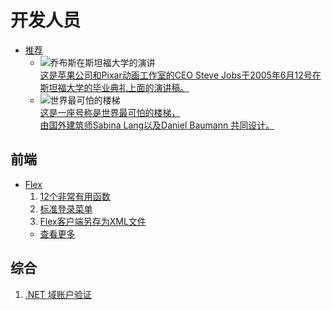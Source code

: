 # 开发人员
* [推荐](#album.banner)<br>
  * ![乔布斯在斯坦福大学的演讲](/developer/科技圈/乔布斯/乔布斯.jpg)<br>
    [这是苹果公司和Pixar动画工作室的CEO Steve Jobs于2005年6月12号在斯坦福大学的毕业典礼上面的演讲稿。](/developer/科技圈/乔布斯/在斯坦福大学的演讲.md)
  * ![世界最可怕的楼梯](/developer/设计/世界最可怕的楼梯/局部.jpg)<br>
    [这是一座号称是世界最可怕的楼梯，<br>由国外建筑师Sabina Lang以及Daniel Baumann 共同设计。](/developer/设计/世界最可怕的楼梯/世界最可怕的楼梯.md)

## 前端
* [Flex](#)<br>
  1. [12个非常有用函数](/developer/Flex/12个非常有用函数.md)<br>
  2. [标准登录菜单](/developer/Flex/标准登录菜单.md)<br>
  3. [Flex客户端另存为XML文件](/developer/Flex/Flex客户端另存为XML文件.md)<br>
  * [查看更多](/developer/Flex)<br>
## 综合   
  1. [.NET 域账户验证](/developer/.NET/域账户验证.md)<br>


